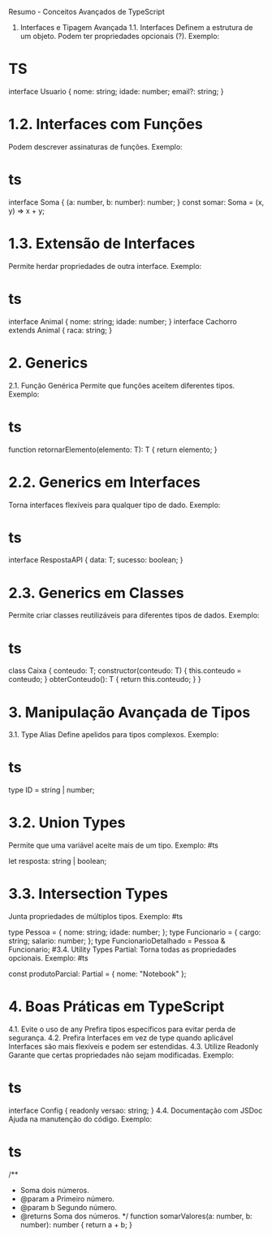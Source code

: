 Resumo - Conceitos Avançados de TypeScript
1. Interfaces e Tipagem Avançada
1.1. Interfaces
Definem a estrutura de um objeto.
Podem ter propriedades opcionais (?).
Exemplo:


# TS

interface Usuario {
    nome: string;
    idade: number;
    email?: string;
}
# 1.2. Interfaces com Funções
Podem descrever assinaturas de funções.
Exemplo:
# ts

interface Soma {
    (a: number, b: number): number;
}
const somar: Soma = (x, y) => x + y;
# 1.3. Extensão de Interfaces
Permite herdar propriedades de outra interface.
Exemplo:
# ts

interface Animal { nome: string; idade: number; }
interface Cachorro extends Animal { raca: string; }
# 2. Generics
2.1. Função Genérica
Permite que funções aceitem diferentes tipos.
Exemplo:
# ts

function retornarElemento<T>(elemento: T): T {
    return elemento;
}
# 2.2. Generics em Interfaces
Torna interfaces flexíveis para qualquer tipo de dado.
Exemplo:
# ts

interface RespostaAPI<T> {
    data: T;
    sucesso: boolean;
}
# 2.3. Generics em Classes
Permite criar classes reutilizáveis para diferentes tipos de dados.
Exemplo:
# ts

class Caixa<T> {
    conteudo: T;
    constructor(conteudo: T) { this.conteudo = conteudo; }
    obterConteudo(): T { return this.conteudo; }
}
# 3. Manipulação Avançada de Tipos
3.1. Type Alias
Define apelidos para tipos complexos.
Exemplo:
# ts

type ID = string | number;
# 3.2. Union Types
Permite que uma variável aceite mais de um tipo.
Exemplo:
#ts

let resposta: string | boolean;
# 3.3. Intersection Types
Junta propriedades de múltiplos tipos.
Exemplo:
#ts

type Pessoa = { nome: string; idade: number; };
type Funcionario = { cargo: string; salario: number; };
type FuncionarioDetalhado = Pessoa & Funcionario;
#3.4. Utility Types
Partial<T>: Torna todas as propriedades opcionais.
Exemplo:
#ts

const produtoParcial: Partial<Produto> = { nome: "Notebook" };
# 4. Boas Práticas em TypeScript
4.1. Evite o uso de any
Prefira tipos específicos para evitar perda de segurança.
4.2. Prefira Interfaces em vez de type quando aplicável
Interfaces são mais flexíveis e podem ser estendidas.
4.3. Utilize Readonly
Garante que certas propriedades não sejam modificadas.
Exemplo:
# ts

interface Config { readonly versao: string; }
4.4. Documentação com JSDoc
Ajuda na manutenção do código.
Exemplo:
# ts

/**
 * Soma dois números.
 * @param a Primeiro número.
 * @param b Segundo número.
 * @returns Soma dos números.
 */
function somarValores(a: number, b: number): number {
    return a + b;
}
